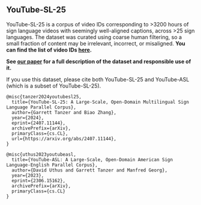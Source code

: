 ## YouTube-SL-25

YouTube-SL-25 is a corpus of video IDs corresponding to &gt;3200 hours of sign
language videos with seemingly well-aligned captions, across &gt;25 sign
languages. The dataset was curated using coarse human filtering, so a small
fraction of content may be irrelevant, incorrect, or misaligned. **You can find
the list of video IDs
[here](https://console.cloud.google.com/storage/browser/gresearch/youtube-sl-25).**

**See [our paper](https://arxiv.org/abs/2407.11144) for a full description of
the dataset and responsible use of it.**

If you use this dataset, please cite both YouTube-SL-25 and YouTube-ASL (which
is a subset of YouTube-SL-25).

```
@misc{tanzer2024youtubesl25,
  title={YouTube-SL-25: A Large-Scale, Open-Domain Multilingual Sign Language Parallel Corpus},
  author={Garrett Tanzer and Biao Zhang},
  year={2024},
  eprint={2407.11144},
  archivePrefix={arXiv},
  primaryClass={cs.CL},
  url={https://arxiv.org/abs/2407.11144},
}

@misc{uthus2023youtubeasl,
  title={YouTube-ASL: A Large-Scale, Open-Domain American Sign Language-English Parallel Corpus},
  author={David Uthus and Garrett Tanzer and Manfred Georg},
  year={2023},
  eprint={2306.15162},
  archivePrefix={arXiv},
  primaryClass={cs.CL}
}
```
